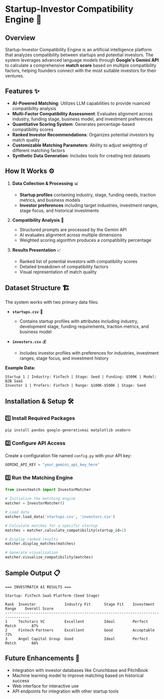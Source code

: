 # Startup-Investor Compatibility Engine 🚀

## Overview
Startup-Investor Compatibility Engine is an artificial intelligence platform that analyzes compatibility between startups and potential investors. The system leverages advanced language models through **Google's Gemini API** to calculate a comprehensive **match score** based on multiple compatibility factors, helping founders connect with the most suitable investors for their ventures.

## Features ✨
- **AI-Powered Matching**: Utilizes LLM capabilities to provide nuanced compatibility analysis
- **Multi-Factor Compatibility Assessment**: Evaluates alignment across industry, funding stage, business model, and investment preferences
- **Quantitative Scoring System**: Generates percentage-based compatibility scores
- **Ranked Investor Recommendations**: Organizes potential investors by match quality
- **Customizable Matching Parameters**: Ability to adjust weighting of different matching factors
- **Synthetic Data Generation**: Includes tools for creating test datasets

## How It Works ⚙️
1. **Data Collection & Processing** 📊  
   - **Startup profiles** containing industry, stage, funding needs, traction metrics, and business models
   - **Investor preferences** including target industries, investment ranges, stage focus, and historical investments

2. **Compatibility Analysis** 🎯  
   - Structured prompts are processed by the Gemini API
   - AI evaluates alignment across multiple dimensions
   - Weighted scoring algorithm produces a compatibility percentage

3. **Results Presentation** 📈  
   - Ranked list of potential investors with compatibility scores
   - Detailed breakdown of compatibility factors
   - Visual representation of match quality

## Dataset Structure 🏗️
The system works with two primary data files:

- **`startups.csv`** 🏢  
  - Contains startup profiles with attributes including industry, development stage, funding requirements, traction metrics, and business model
  
- **`investors.csv`** 💰  
  - Includes investor profiles with preferences for industries, investment ranges, stage focus, and investment history

**Example Data:**
```
Startup 1 | Industry: FinTech | Stage: Seed | Funding: $500K | Model: B2B SaaS
Investor 1 | Prefers: FinTech | Range: $100K-$500K | Stage: Seed
```

## Installation & Setup 🛠️
### 1️⃣ Install Required Packages
```bash
pip install pandas google-generativeai matplotlib seaborn
```

### 2️⃣ Configure API Access
Create a configuration file named `config.py` with your API key:
```python
GEMINI_API_KEY = "your_gemini_api_key_here"
```

### 3️⃣ Run the Matching Engine
```python
from investmatch import InvestorMatcher

# Initialize the matching engine
matcher = InvestorMatcher()

# Load data
matcher.load_data('startups.csv', 'investors.csv')

# Calculate matches for a specific startup
matches = matcher.calculate_compatibility(startup_id=1)

# Display ranked results
matcher.display_matches(matches)

# Generate visualization
matcher.visualize_compatibility(matches)
```

## Sample Output 📋
```
=== INVESTMATCH AI RESULTS ===

Startup: FinTech SaaS Platform (Seed Stage)

Rank  Investor             Industry Fit      Stage Fit    Investment Range    Overall Score
---------------------------------------------------------------------------------
1     Techstars VC         Excellent         Ideal        Perfect Match       87%        
2     Fintech Partners     Excellent         Good         Acceptable          72%        
3     Angel Capital Group  Good              Ideal        Perfect Match       68%    
```

## Future Enhancements 🔮
- Integration with investor databases like Crunchbase and PitchBook
- Machine learning model to improve matching based on historical success
- Web interface for interactive use
- API endpoints for integration with other startup tools

